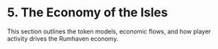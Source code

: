 # 5. The Economy of the Isles

This section outlines the token models, economic flows, and how player activity drives the Rumhaven economy.
 
